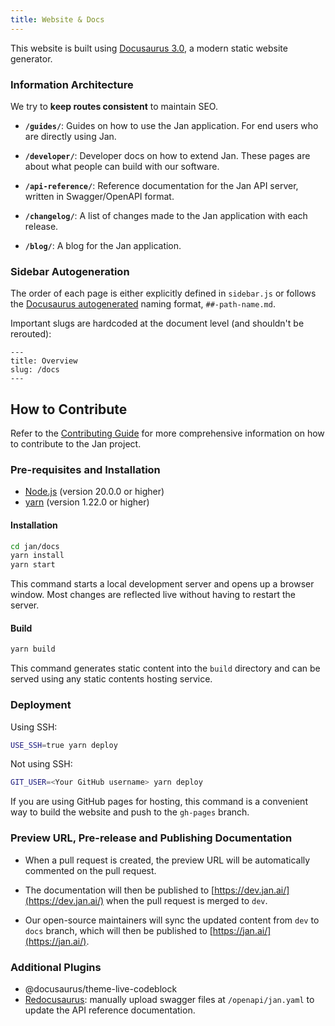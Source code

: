 ```yaml
---
title: Website & Docs
---
```


<head>
    <title>Website & Docs</title>
    <meta name="description" content="Learn about the website architecture and documentation structure for Jan, including information on how to contribute, prerequisites, installation, deployment, and additional plugins."/>
    <meta name="keywords" content="Jan AI, website, documentation, Docusaurus, contribution guide, installation, deployment, plugins"/>
    <meta property="og:title" content="Website & Docs"/>
    <meta property="og:description" content="Learn about the website architecture and documentation structure for Jan, including information on how to contribute, prerequisites, installation, deployment, and additional plugins."/>
    <meta property="og:url" content="https://yourwebsite.com/website-docs"/>
    <meta name="twitter:card" content="summary"/>
    <meta name="twitter:title" content="Website & Docs"/>
    <meta name="twitter:description" content="Learn about the website architecture and documentation structure for Jan, including information on how to contribute, prerequisites, installation, deployment, and additional plugins."/>
</head>

This website is built using [Docusaurus 3.0](https://docusaurus.io/), a modern static website generator.

### Information Architecture

We try to **keep routes consistent** to maintain SEO.

- **`/guides/`**: Guides on how to use the Jan application. For end users who are directly using Jan.

- **`/developer/`**: Developer docs on how to extend Jan. These pages are about what people can build with our software.

- **`/api-reference/`**: Reference documentation for the Jan API server, written in Swagger/OpenAPI format.

- **`/changelog/`**: A list of changes made to the Jan application with each release.

- **`/blog/`**: A blog for the Jan application.

### Sidebar Autogeneration

The order of each page is either explicitly defined in `sidebar.js` or follows the [Docusaurus autogenerated](https://docusaurus.io/docs/next/sidebar/autogenerated) naming format, `##-path-name.md`.

Important slugs are hardcoded at the document level (and shouldn't be rerouted):

```
---
title: Overview
slug: /docs
---
```

## How to Contribute

Refer to the [Contributing Guide](https://github.com/janhq/jan/blob/dev/CONTRIBUTING.md) for more comprehensive information on how to contribute to the Jan project.

### Pre-requisites and Installation

- [Node.js](https://nodejs.org/en/) (version 20.0.0 or higher)
- [yarn](https://yarnpkg.com/) (version 1.22.0 or higher)

#### Installation

```bash
cd jan/docs
yarn install
yarn start
```

This command starts a local development server and opens up a browser window. Most changes are reflected live without having to restart the server.

#### Build

```bash
yarn build
```

This command generates static content into the `build` directory and can be served using any static contents hosting service.

### Deployment

Using SSH:

```bash
USE_SSH=true yarn deploy
```

Not using SSH:

```bash
GIT_USER=<Your GitHub username> yarn deploy
```

If you are using GitHub pages for hosting, this command is a convenient way to build the website and push to the `gh-pages` branch.

### Preview URL, Pre-release and Publishing Documentation

- When a pull request is created, the preview URL will be automatically commented on the pull request.

- The documentation will then be published to [https://dev.jan.ai/](https://dev.jan.ai/) when the pull request is merged to `dev`.

- Our open-source maintainers will sync the updated content from `dev` to `docs` branch, which will then be published to [https://jan.ai/](https://jan.ai/).

### Additional Plugins

- @docusaurus/theme-live-codeblock
- [Redocusaurus](https://redocusaurus.vercel.app/): manually upload swagger files at `/openapi/jan.yaml` to update the API reference documentation.
